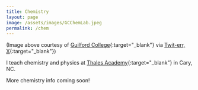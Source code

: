```yaml
---
title: Chemistry
layout: page
image: /assets/images/GCChemLab.jpeg
permalink: /chem
---
```


(Image above courtesy of [Guilford College](https://www.guilford.edu){:target="_blank"} via [Twit-err, X](https://twitter.com/GuilfordCollege/status/1562500759593242625/photo/1){:target="_blank"})

I teach chemistry and physics at [Thales Academy](https://www.thalesacademy.org){:target="_blank"} in Cary, NC.

More chemistry info coming soon!
